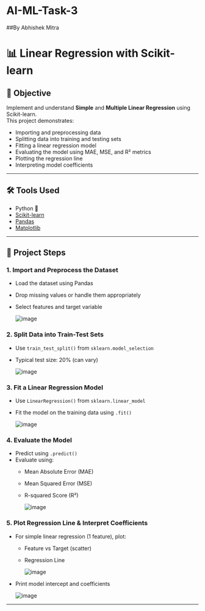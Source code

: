 # AI-ML-Task-3

##By Abhishek Mitra

# 📊 Linear Regression with Scikit-learn

## 🎯 Objective

Implement and understand **Simple** and **Multiple Linear Regression** using Scikit-learn.  
This project demonstrates:

- Importing and preprocessing data
- Splitting data into training and testing sets
- Fitting a linear regression model
- Evaluating the model using MAE, MSE, and R² metrics
- Plotting the regression line
- Interpreting model coefficients

---

## 🛠️ Tools Used

- Python 🐍
- [Scikit-learn](https://scikit-learn.org/)
- [Pandas](https://pandas.pydata.org/)
- [Matplotlib](https://matplotlib.org/)

---

## 🧩 Project Steps

### 1. Import and Preprocess the Dataset

- Load the dataset using Pandas
- Drop missing values or handle them appropriately
- Select features and target variable

  ![image](https://github.com/user-attachments/assets/11f0770e-1f35-45a7-804e-9b09d1ed948d)


### 2. Split Data into Train-Test Sets

- Use `train_test_split()` from `sklearn.model_selection`
- Typical test size: 20% (can vary)

  ![image](https://github.com/user-attachments/assets/3cf68dab-106c-44ba-a311-faeb90c31244)


### 3. Fit a Linear Regression Model

- Use `LinearRegression()` from `sklearn.linear_model`
- Fit the model on the training data using `.fit()`

  ![image](https://github.com/user-attachments/assets/62180044-da1b-4c3d-acdf-3fb9428c0aee)


### 4. Evaluate the Model

- Predict using `.predict()`
- Evaluate using:
  - Mean Absolute Error (MAE)
  - Mean Squared Error (MSE)
  - R-squared Score (R²)
 
    ![image](https://github.com/user-attachments/assets/fd826c61-b1c8-4189-8104-c77652532e09)


### 5. Plot Regression Line & Interpret Coefficients

- For simple linear regression (1 feature), plot:
  - Feature vs Target (scatter)
  - Regression Line

    ![image](https://github.com/user-attachments/assets/7b9f4497-6392-460e-a9c2-d19f628edfee)

- Print model intercept and coefficients

  ![image](https://github.com/user-attachments/assets/5726a990-812f-473a-adb6-07012e25ad3d)


---
